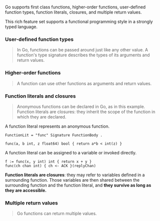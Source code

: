 Go supports first class functions, higher-order functions, user-defined function types, function literals, closures, and multiple return values.

This rich feature set supports a functional programming style in a strongly typed language.

### User-defined function types
> In Go, functions can be passed around just like any other value. A function's type signature describes the types of its arguments and return values.

### Higher-order functions
> A function can use other functions as arguments and return values.

### Function literals and closures
> Anonymous functions can be declared in Go, as in this example. Function literals are closures: they inherit the scope of the function in which they are declared.

A function literal represents an anonymous function.
```golang
FunctionLit = "func" Signature FunctionBody .
```
```golang
func(a, b int, z float64) bool { return a*b < int(z) }
```
A function literal can be assigned to a variable or invoked directly.
```golang
f := func(x, y int) int { return x + y }
func(ch chan int) { ch <- ACK }(replyChan)
```
**Function literals are closures**: they may refer to variables defined in a surrounding function. Those variables are then shared between the surrounding function and the function literal, and **they survive as long as they are accessible.**

### Multiple return values
> Go functions can return multiple values.
